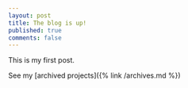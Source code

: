 ```yaml
---
layout: post
title: The blog is up!
published: true
comments: false
---
```


This is my first post.

See my [archived projects]({% link /archives.md %})

